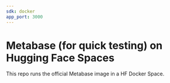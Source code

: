 ```yaml
---
sdk: docker
app_port: 3000
---
```

# Metabase (for quick testing) on Hugging Face Spaces

This repo runs the official Metabase image in a HF Docker Space.
